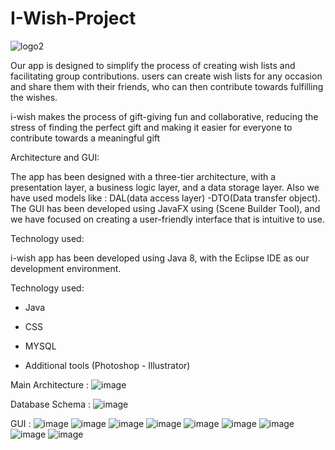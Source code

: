 # I-Wish-Project
![logo2](https://github.com/omarashrafhamdy/I-Wish-App/assets/58981064/00fceabb-7c03-42b5-a65c-3b710c692d20)


Our app is designed to simplify the process of creating wish lists and facilitating group contributions. users can create wish lists for any occasion and share them with their friends, who can then contribute towards fulfilling the wishes.

i-wish makes the process of gift-giving fun and collaborative, reducing the stress of finding the perfect gift and making it easier for everyone to contribute towards a meaningful gift

Architecture and GUI:

The app has been designed with a three-tier architecture, with a presentation layer, a business logic layer, and a data storage layer. Also we have used models like : DAL(data access layer) -DTO(Data transfer object). The GUI has been developed using JavaFX using (Scene Builder Tool), and we have focused on creating a user-friendly interface that is intuitive to use.

Technology used:

i-wish app has been developed using Java 8, with the Eclipse IDE as our development environment.

Technology used:

- Java

- CSS

- MYSQL

- Additional tools (Photoshop - Illustrator)

Main Architecture :
![image](https://github.com/omarashrafhamdy/I-Wish-App/assets/58981064/aab7cdf4-b0b1-42e4-a0bb-d97e4382749c)

Database Schema :
![image](https://github.com/omarashrafhamdy/I-Wish-App/assets/58981064/ace37368-667f-42af-a48a-c8b3a3ee41f6)

GUI :
![image](https://github.com/omarashrafhamdy/I-Wish-App/assets/58981064/e1132848-5c9a-41ca-989d-8f502b5deda2)
![image](https://github.com/omarashrafhamdy/I-Wish-App/assets/58981064/9b827aec-7fc3-4bf2-ab6c-f5fc0b0b1b07)
![image](https://github.com/omarashrafhamdy/I-Wish-App/assets/58981064/5590e636-c7d4-407e-a840-5fe78775180e)
![image](https://github.com/omarashrafhamdy/I-Wish-App/assets/58981064/585c2b68-4158-45a7-8b21-e74866a2cb88)
![image](https://github.com/omarashrafhamdy/I-Wish-App/assets/58981064/903d2b6e-9034-4168-99aa-9e203d0b77ec)
![image](https://github.com/omarashrafhamdy/I-Wish-App/assets/58981064/675b4a40-1714-4147-b446-0c2e4b60a2ac)
![image](https://github.com/omarashrafhamdy/I-Wish-App/assets/58981064/2dd9a2ed-5e33-4689-a338-0b0d15e58655)
![image](https://github.com/omarashrafhamdy/I-Wish-App/assets/58981064/8401f16d-d020-4826-89d7-f71828bbec43)
![image](https://github.com/omarashrafhamdy/I-Wish-App/assets/58981064/a748681b-59ac-4643-868e-54131d0bdc41)


